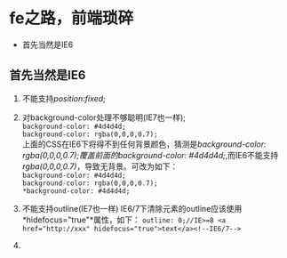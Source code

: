 fe之路，前端琐碎
=================

* 首先当然是IE6


## 首先当然是IE6 ##
1. 不能支持*position:fixed*;

2. 对background-color处理不够聪明(IE7也一样);    
`background-color: #4d4d4d;`    
`background-color: rgba(0,0,0,0.7);`    
上面的CSS在IE6下将得不到任何背景颜色，猜测是*background-color: rgba(0,0,0,0.7);*覆盖前面的*background-color: #4d4d4d;*,而IE6不能支持*rgba(0,0,0,0.7)*，导致无背景。可改为如下：    
`background-color: #4d4d4d;`    
`background-color: rgba(0,0,0,0.7);`    
`*background-color: #4d4d4d;`

3. 不能支持outline(IE7也一样)
IE6/7下清除元素的outline应该使用*hidefocus="true"*属性，如下：
`outline: 0;//IE>=8
<a href="http://xxx" hidefocus="true">text</a><!--IE6/7-->`

4. 
    
    
